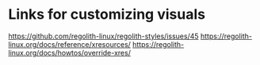 # Links for customizing visuals
https://github.com/regolith-linux/regolith-styles/issues/45
https://regolith-linux.org/docs/reference/xresources/
https://regolith-linux.org/docs/howtos/override-xres/
